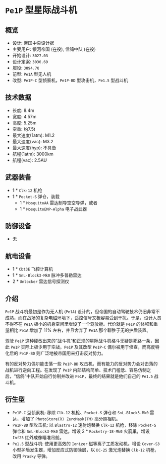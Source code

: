 # `Pe1P` 型星际战斗机

## 概览
  - 设计: 帝国中央设计据
  - 主要用户: 银河帝国 (在役), 信鸽中队 (在役)
  - 开始设计: `3027.03`
  - 设计定案: `3030.69`
  - 服役: `3094.70`
  - 前型: `Pe1A` 型无人机
  - 改型: `Pe1P-C` 型侦察机，`Pe1P-BD` 型攻击机，`Pe1.5` 型战斗机

## 技术数据
  - 长度: 8.4m
  - 宽度: 4.57m
  - 高度: 5.25m
  - 空重: 约7.5t
  - 最大速度(1atm): M1.2
  - 最大速度(vac): M3.2
  - 最大速度(hyp): 不具备
  - 航程(1atm): 3000km
  - 航程(vac): 2.5AU

## 武器装备
  - 1 * `Clk-12` 机枪
  - 1 * `Pocket-S` 弹仓，装载
    - 1 * `MosquitoAA` 雷达制导空空导弹，或者
    - 1 * `MosquitoEMP-Alpha` 电子战武器

## 防御设备
  - 无

## 航电设备
  - 1 * `Cbt3E` 飞控计算机
  - 1 * `SnL-Block3-Mk0` 脉冲多普勒雷达
  - 2 * `Unlocker` 雷达信号探测仪

## 介绍

`Pe1P` 战斗机最初是作为无人机 (`Pe1A`) 设计的，但帝国的自动驾驶技术仍旧非常不成熟，而在战场的复杂电磁环境下，遥控信号又极容易受到干扰。于是，设计人员不得不在 `Pe1A` 极小的机身空间里增设了一个驾驶舱。代价就是 `Pe1P` 的体积和重量相比 `Pe1A` 增加了 11% 左右，并且舍弃了 `Pe1A` 那个聊胜于无的护盾装置。

驾驶 `Pe1P` 这种硬改出来的“战斗机”和正规的星际战斗机格斗无疑是死路一条，因此 `Pe1P` 实际上极少用于空战。`Pe1P` 及其改型 `Pe1P-C` 偶尔被用于侦查，而高度特化后的 `Pe1P-BD` 则广泛地被帝国用来打击反对势力。

有的反对势力偶尔能击落一些 `Pe1P-BD` 攻击机，而有能力的反对势力会对击落的战机进行逆向工程。在发现了 `Pe1P` 内部结构简单、技术门槛低、容易仿制之后，“信鸽”中队开始自行仿制并改进 `Pe1P`，最终的结果就是他们自己的 `Pe1.5` 战斗机。

## 衍生型

- `Pe1P-C` 型侦察机: 移除 `Clk-12` 机枪、`Pocket-S` 弹仓和 `SnL-Block3-Mk0` 雷达，增加了 `PhotoStore(R) ZeroMask(TM)` 高分照相机。
- `Pe1P-BD` 型攻击机: 以 `Blastro-12` 速射炮替换 `Clk-12` 机枪，移除 `Pocket-S` 弹仓和 `SnL-Block3-Mk0` 雷达，增设 2 * `Rocketry-18-Mk0` 火箭巢，增设 `Inf25` 红外成像瞄准吊舱。
- `Pe1.5` 型战斗机: 使用更高效的 `Ionizer` 磁等离子工质发动机，增设 `Cover-S3` 小型护盾发生器，增加反应式防御涂层，以 `DC-25` 激光炮替换 `Clk-12` 机枪，改用 `Prasky` 导弹。